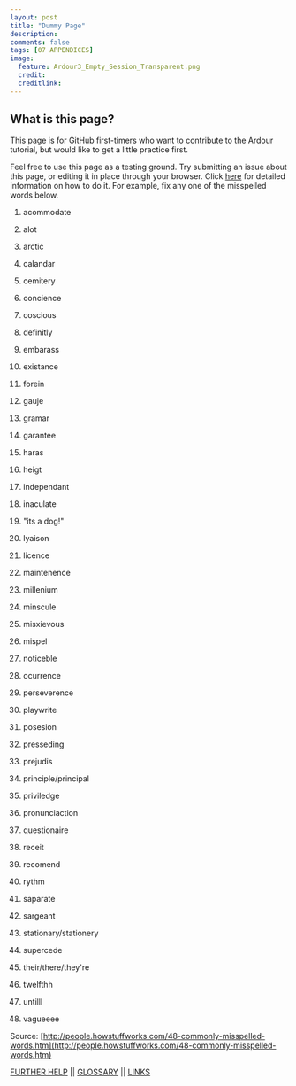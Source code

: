 ```yaml
---
layout: post
title: "Dummy Page"
description:
comments: false
tags: [07 APPENDICES]
image:
  feature: Ardour3_Empty_Session_Transparent.png
  credit:  
  creditlink:  
---
```


## What is this page?

This page is for GitHub first-timers who want to contribute to the Ardour tutorial, but would like to get a little practice first.

Feel free to use this page as a testing ground. Try submitting an issue about this page, or editing it in place through your browser. Click [here](../how-to-contribute) for detailed information on how to do it. For example, fix any one of the misspelled words below.

1. acommodate

2. alot

3. arctic

4. calandar

5. cemitery

6. concience

7. coscious

8. definitly

9. embarass

10. existance

11. forein

12. gauje

13. gramar

14. garantee

15. haras

16. heigt

17. independant

18. inaculate

19. "its a dog!"

20. lyaison

21. licence

22. maintenence

23. millenium

24. minscule

25. misxievous

26. mispel

27. noticeble

28. ocurrence

29. perseverence

30. playwrite

31. posesion

32. presseding

33. prejudis

34. principle/principal

35. priviledge

36. pronunciaction

37. questionaire

38. receit

39. recomend

40. rythm

41. saparate

42. sargeant

43. stationary/stationery

44. supercede

45. their/there/they're

46. twelfthh

47. untilll

48. vagueeee

Source: [http://people.howstuffworks.com/48-commonly-misspelled-words.htm](http://people.howstuffworks.com/48-commonly-misspelled-words.htm)


[FURTHER HELP](../further-help)   ||
[GLOSSARY](../glossary)   ||
[LINKS](../links)
